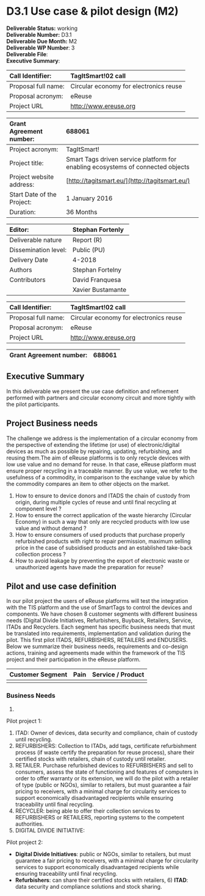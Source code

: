 # D3.1     Use case & pilot design \(M2\)

**Deliverable Status:** working  
**Deliverable Number:** D3.1  
**Deliverable Due Month:** M2  
**Deliverable WP Number**: 3  
**Deliverable File**:   
**Executive Summary**:



| Call Identifier: | TagItSmart!02 call |
| :--- | :--- |
| Proposal full name: | Circular economy for electronics reuse |
| Proposal acronym: | eReuse |
| Project URL | http://www.ereuse.org |

| Grant Agreement number: | 688061 |
| :--- | :--- |
| Project acronym: | TagItSmart! |
| Project title: | Smart Tags driven service platform for enabling ecosystems of connected objects |
| Project website address: | ​[http://tagitsmart.eu/](http://tagitsmart.eu/)​ |
| Start Date of the Project: | 1 January 2016 |
| Duration: | 36 Months |

| Editor: | Stephan Fortenly                                                                                                                     |
| :--- | :--- |
| Deliverable nature | Report \(R\) |
| Dissemination level: | Public \(PU\) |
| Delivery Date | 4-2018 |
| Authors | Stephan Fortelny |
| Contributors | David Franquesa |
|  | Xavier Bustamante |

| Call Identifier: | TagItSmart!02 call |
| :--- | :--- |
| Proposal full name: | Circular economy for electronics reuse |
| Proposal acronym: | eReuse |
| Project URL | http://www.ereuse.org |

| Grant Agreement number: | 688061 |
| :--- | :--- |


## **Executive Summary**

In this deliverable we present the use case definition and refinement performed with partners and circular economy circuit and more tightly with the pilot participants. 

## Project Business needs

The challenge we address is the implementation of a circular economy from the perspective of extending the lifetime \(or use\) of electronic/digital devices as much as possible by repairing, updating, refurbishing, and reusing them.The aim of eReuse platforms is to only recycle devices with low use value and no demand for reuse. In that case, eReuse platform must ensure proper recycling in a traceable manner. By use value, we refer to the usefulness of a commodity, in comparison to the exchange value by which the commodity compares an item to other objects on the market. 

1. How to ensure to device donors and ITADS the chain of custody from origin, during multiple cycles of reuse and until final recycling at component level ?
2. How to ensure the correct application of the waste hierarchy \(Circular Economy\) in such a way that only are recycled products with low use value and without demand ?
3. How to ensure consumers of used products that purchase properly refurbished products with right to repair permission, maximum selling price in the case of subsidised products and an established take-back collection process ?
4. How to avoid leakage by preventing the export of electronic waste or unauthorized agents have made the preparation for reuse?

## Pilot and use case definition

In our pilot project the users of eReuse platforms will test the integration with the TIS platform and the use of SmartTags to control the devices and components. We have chosen 8 customer segments with different business needs \(Digital Divide Initiatives, Refurbishers, Buyback, Retailers, Service, ITADs and Recyclers. Each segment has specific business needs that must be translated into requirements, implementation and validation during the pilot. This first pilot ITADS, REFURBISHERS, RETAILERS and ENDUSERS. Below we summarize their business needs, requirements and co-design actions, training and agreements made within the framework of the TIS project and their participation in the eReuse platform.

| Customer Segment | Pain | Service / Product |
| :--- | :--- | :--- |
|  |  |  |

### Business Needs

1. 
Pilot project 1:

1. ITAD: Owner of devices, data security and compliance, chain of custody until recycling.
2. REFURBISHERS: Collection to ITADs, add tags, certificate refurbishment process \(if waste certify the preparation for reuse process\), share their certified stocks with retailers, chain of custody until retailer.
3. RETAILER. Purchase refurbished devices to REFURBISHERS and sell to consumers, assess the state of functioning and features of computers in order to offer warranty or its extension, we will do the pilot with a retailer of type \(public or NGOs\), similar to retailers, but must guarantee a fair pricing to receivers, with a minimal charge for circularity services to support economically disadvantaged recipients while ensuring traceability until final recycling.
4. RECYCLER: being able to offer their collection services to REFURBISHERS or RETAILERS, reporting systems to the competent authorities.
5. DIGITAL DIVIDE INITIATIVE: 







Pilot project 2:

* **Digital Divide Initiatives**: public or NGOs, similar to retailers, but must guarantee a fair pricing to receivers, with a minimal charge for circularity services to support economically disadvantaged recipients while ensuring traceability until final recycling. 
* **Refurbishers**: can share their certified stocks with retailers, 6\) **ITAD**: data security and compliance solutions and stock sharing.





